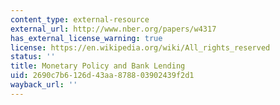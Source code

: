 ```yaml
---
content_type: external-resource
external_url: http://www.nber.org/papers/w4317
has_external_license_warning: true
license: https://en.wikipedia.org/wiki/All_rights_reserved
status: ''
title: Monetary Policy and Bank Lending
uid: 2690c7b6-126d-43aa-8788-03902439f2d1
wayback_url: ''
---
```

